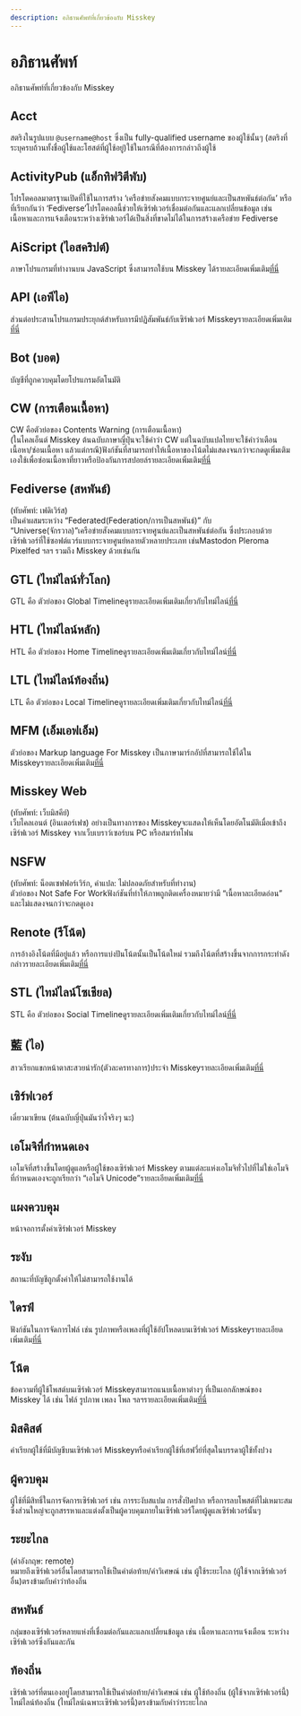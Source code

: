 ```yaml
---
description: อภิธานศัพท์ที่เกี่ยวข้องกับ Misskey
---
```


# อภิธานศัพท์

อภิธานศัพท์ที่เกี่ยวข้องกับ Misskey

## Acct

สตริงในรูปแบบ `@username@host` ซึ่งเป็น fully-qualified username ของผู้ใช้นั้นๆ (สตริงที่ระบุครบถ้วนทั้งชื่อผู้ใช้และโฮสต์ที่ผู้ใช้อยู่)ใช้ในกรณีที่ต้องการกล่าวถึงผู้ใช้

## ActivityPub (แอ็กทิฟวิตีพับ)

โปรโตคอลมาตรฐานเปิดที่ใช้ในการสร้าง ‘เครือข่ายสังคมแบบกระจายศูนย์และเป็นสหพันธ์ต่อกัน’ หรือที่เรียกกันว่า ‘Fediverse’โปรโตคอลนี้ช่วยให้เซิร์ฟเวอร์เชื่อมต่อกันและแลกเปลี่ยนข้อมูล เช่น เนื้อหาและการแจ้งเตือนระหว่างเซิร์ฟเวอร์ได้เป็นสิ่งที่ขาดไม่ได้ในการสร้างเครือข่าย Fediverse

## AiScript (ไอสคริปต์)

ภาษาโปรแกรมที่ทำงานบน JavaScript ซึ่งสามารถใช้บน Misskey ได้รายละเอียดเพิ่มเติม[ที่นี่](https://github.com/aiscript-dev/aiscript/blob/master/README.md)

## API (เอพีไอ)

ส่วนต่อประสานโปรแกรมประยุกต์สำหรับการมีปฏิสัมพันธ์กับเซิร์ฟเวอร์ Misskeyรายละเอียดเพิ่มเติม[ที่นี่](../../for-developers/api)

## Bot (บอต)

บัญชีที่ถูกควบคุมโดยโปรแกรมอัตโนมัติ

## CW (การเตือนเนื้อหา)

CW คือตัวย่อของ Contents Warning (การเตือนเนื้อหา)<br>
(ในไคลเอ็นต์ Misskey ต้นฉบับภาษาญี่ปุ่นจะใช้คำว่า CW แต่ในฉบับแปลไทยจะใช้คำว่าเตือนเนื้อหา/ซ่อนเนื้อหา แล้วแต่กรณี)ฟังก์ชันที่สามารถทำให้เนื้อหาของโน้ตไม่แสดงจนกว่าจะกดดูเพิ่มเติมเองใช้เพื่อซ่อนเนื้อหาที่ยาวหรือป้องกันการสปอยล์รายละเอียดเพิ่มเติม[ที่นี่](../features/note/#cw)

## Fediverse (สหพันธ์)

(ทับศัพท์: เฟดิเวิร์ส)<br>
เป็นคำผสมระหว่าง “Federated(Federation/การเป็นสหพันธ์)” กับ “Universe(จักรวาล)”เครือข่ายสังคมแบบกระจายศูนย์และเป็นสหพันธ์ต่อกัน ซึ่งประกอบด้วยเซิร์ฟเวอร์ที่ใช้ซอฟต์แวร์แบบกระจายศูนย์หลายตัวหลายประเภท เช่นMastodon Pleroma Pixelfed ฯลฯ รวมถึง Misskey ด้วยเช่นกัน

## GTL (ไทม์ไลน์ทั่วโลก)

GTL คือ ตัวย่อของ Global Timelineดูรายละเอียดเพิ่มเติมเกี่ยวกับไทม์ไลน์[ที่นี่](../features/timeline)

## HTL (ไทม์ไลน์หลัก)

HTL คือ ตัวย่อของ Home Timelineดูรายละเอียดเพิ่มเติมเกี่ยวกับไทม์ไลน์[ที่นี่](../features/timeline)

## LTL (ไทม์ไลน์ท้องถิ่น)

LTL คือ ตัวย่อของ Local Timelineดูรายละเอียดเพิ่มเติมเกี่ยวกับไทม์ไลน์[ที่นี่](../features/timeline)

## MFM (เอ็มเอฟเอ็ม)

ตัวย่อของ Markup language For Misskey เป็นภาษามาร์กอัปที่สามารถใช้ได้ใน Misskeyรายละเอียดเพิ่มเติม[ที่นี่](../features/mfm)

## Misskey Web

(ทับศัพท์: เว็บมิสคีย์)<br>
เว็บไคลเอนต์ (อินเตอร์เฟซ) อย่างเป็นทางการของ Misskeyจะแสดงให้เห็นโดยอัตโนมัติเมื่อเข้าถึงเซิร์ฟเวอร์ Misskey จากเว็บเบราว์เซอร์บน PC หรือสมาร์ทโฟน

## NSFW

(ทับศัพท์: น็อตเซฟฟอร์เวิร์ก, คำแปล: ไม่ปลอดภัยสำหรับที่ทำงาน)<br>
ตัวย่อของ Not Safe For Workฟังก์ชันที่ทำให้ภาพถูกติดเครื่องหมายว่ามี “เนื้อหาละเอียดอ่อน” และไม่แสดงจนกว่าจะกดดูเอง

## Renote (รีโน้ต)

การอ้างอิงโน้ตที่มีอยู่แล้ว หรือการแบ่งปันโน้ตนั้นเป็นโน้ตใหม่ รวมถึงโน้ตที่สร้างขึ้นจากการกระทำดังกล่าวรายละเอียดเพิ่มเติม[ที่นี่](../features/note/#renote)

## STL (ไทม์ไลน์โซเชียล)

STL คือ ตัวย่อของ Social Timelineดูรายละเอียดเพิ่มเติมเกี่ยวกับไทม์ไลน์[ที่นี่](../features/timeline)

## 藍 (ไอ)

สาวเรียกแขกหน้าตาสะสวยน่ารัก(ตัวละครทางการ)ประจำ Misskeyรายละเอียดเพิ่มเติม[ที่นี่](https://xn--931a.moe/)

## เซิร์ฟเวอร์

เดี๋ยวมาเขียน (ต้นฉบับญี่ปุ่นมันว่างี้จริงๆ นะ)

## เอโมจิที่กำหนดเอง

เอโมจิที่สร้างขึ้นโดยผู้ดูแลหรือผู้ใช้ของเซิร์ฟเวอร์ Misskey ตามแต่ละแห่งเอโมจิทั่วไปที่ไม่ใช่เอโมจิที่กำหนดเองจะถูกเรียกว่า “เอโมจิ Unicode”รายละเอียดเพิ่มเติม[ที่นี่](../features/custom-emoji)

## แผงควบคุม

หน้าจอการตั้งค่าเซิร์ฟเวอร์ Misskey

## ระงับ

สถานะที่บัญชีถูกตั้งค่าให้ไม่สามารถใช้งานได้

## ไดรฟ์

ฟังก์ชันในการจัดการไฟล์ เช่น รูปภาพหรือเพลงที่ผู้ใช้อัปโหลดบนเซิร์ฟเวอร์ Misskeyรายละเอียดเพิ่มเติม[ที่นี่](../features/drive)

## โน้ต

ข้อความที่ผู้ใช้โพสต์บนเซิร์ฟเวอร์ Misskeyสามารถแนบเนื้อหาต่างๆ ที่เป็นเอกลักษณ์ของ Misskey ได้ เช่น ไฟล์ รูปภาพ เพลง โพล ฯลฯรายละเอียดเพิ่มเติม[ที่นี่](../features/note)

## มิสคิสต์

คำเรียกผู้ใช้ที่มีบัญชีบนเซิร์ฟเวอร์ Misskeyหรือคำเรียกผู้ใช้ที่เฮฟวี่ย์ที่สุดในบรรดาผู้ใช้ทั้งปวง

## ผู้ควบคุม

ผู้ใช้ที่มีสิทธิ์ในการจัดการเซิร์ฟเวอร์ เช่น การระงับสแปม การสั่งปิดปาก หรือการลบโพสต์ที่ไม่เหมาะสมซึ่งส่วนใหญ่จะถูกสรรหาและแต่งตั้งเป็นผู้ควบคุมภายในเซิร์ฟเวอร์โดยผู้ดูแลเซิร์ฟเวอร์นั้นๆ

## ระยะไกล

(คำอังกฤษ: remote)<br> หมายถึงเซิร์ฟเวอร์อื่นโดยสามารถใช้เป็นคำต่อท้าย/คําวิเศษณ์ เช่น ผู้ใช้ระยะไกล (ผู้ใช้จากเซิร์ฟเวอร์อื่น)ตรงข้ามกับคำว่าท้องถิ่น

## สหพันธ์

กลุ่มของเซิร์ฟเวอร์หลายแห่งที่เชื่อมต่อกันและแลกเปลี่ยนข้อมูล เช่น เนื้อหาและการแจ้งเตือน ระหว่างเซิร์ฟเวอร์ซึ่งกันและกัน

## ท้องถิ่น

เซิร์ฟเวอร์ที่ตนเองอยู่โดยสามารถใช้เป็นคำต่อท้าย/คําวิเศษณ์ เช่น ผู้ใช้ท้องถิ่น (ผู้ใช้จากเซิร์ฟเวอร์นี้) ไทม์ไลน์ท้องถิ่น (ไทม์ไลน์เฉพาะเซิร์ฟเวอร์นี้)ตรงข้ามกับคำว่าระยะไกล
